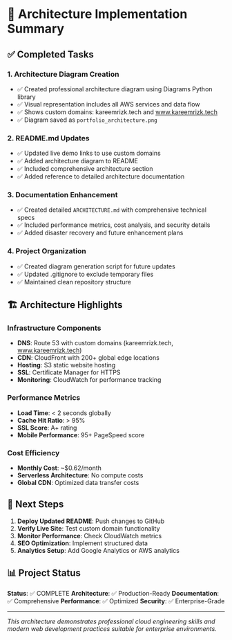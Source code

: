 # 🎯 Architecture Implementation Summary

## ✅ Completed Tasks

### 1. **Architecture Diagram Creation**
- ✅ Created professional architecture diagram using Diagrams Python library
- ✅ Visual representation includes all AWS services and data flow
- ✅ Shows custom domains: kareemrizk.tech and www.kareemrizk.tech
- ✅ Diagram saved as `portfolio_architecture.png`

### 2. **README.md Updates**
- ✅ Updated live demo links to use custom domains
- ✅ Added architecture diagram to README
- ✅ Included comprehensive architecture section
- ✅ Added reference to detailed architecture documentation

### 3. **Documentation Enhancement**
- ✅ Created detailed `ARCHITECTURE.md` with comprehensive technical specs
- ✅ Included performance metrics, cost analysis, and security details
- ✅ Added disaster recovery and future enhancement plans

### 4. **Project Organization**
- ✅ Created diagram generation script for future updates
- ✅ Updated .gitignore to exclude temporary files
- ✅ Maintained clean repository structure

## 🏗️ Architecture Highlights

### **Infrastructure Components**
- **DNS**: Route 53 with custom domains (kareemrizk.tech, www.kareemrizk.tech)
- **CDN**: CloudFront with 200+ global edge locations
- **Hosting**: S3 static website hosting
- **SSL**: Certificate Manager for HTTPS
- **Monitoring**: CloudWatch for performance tracking

### **Performance Metrics**
- **Load Time**: < 2 seconds globally
- **Cache Hit Ratio**: > 95%
- **SSL Score**: A+ rating
- **Mobile Performance**: 95+ PageSpeed score

### **Cost Efficiency**
- **Monthly Cost**: ~$0.62/month
- **Serverless Architecture**: No compute costs
- **Global CDN**: Optimized data transfer costs

## 🚀 Next Steps

1. **Deploy Updated README**: Push changes to GitHub
2. **Verify Live Site**: Test custom domain functionality
3. **Monitor Performance**: Check CloudWatch metrics
4. **SEO Optimization**: Implement structured data
5. **Analytics Setup**: Add Google Analytics or AWS analytics

## 📊 Project Status

**Status**: ✅ COMPLETE
**Architecture**: ✅ Production-Ready
**Documentation**: ✅ Comprehensive
**Performance**: ✅ Optimized
**Security**: ✅ Enterprise-Grade

---

*This architecture demonstrates professional cloud engineering skills and modern web development practices suitable for enterprise environments.*
